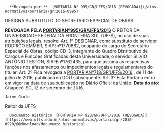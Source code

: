       **Revogada por:**  [PORTARIA Nº 995/GR/UFFS/2016 (REVOGADA)](/atos-normativos/portaria/gr/2016-0995) 

   DESIGNA SUBSTITUTO DO SECRETÁRIO ESPECIAL DE OBRAS  

 **REVOGADA PELA [PORTARIANº995/GR/UFFS/2016](https://www.uffs.edu.br/atos-normativos/portaria/gr/2016-0995)**    O REITOR DA UNIVERSIDADE FEDERAL DA FRONTEIRA SUL (UFFS), no uso de suas atribuições legais, resolve:  Art. 1º DESIGNAR, como substituto do servidor RODRIGO EMMER, SIAPEnº1770862, ocupante do cargo de Secretário Especial de Obras, código CD-3, integrante do Quadro Distributivo de Cargos e Funções Gratificadas desta Universidade, o servidor SILVIO ANTÔNIO TESTON, SIAPEnº1762435, para que assuma as respectivas funções nos afastamentos ou impedimentos legais e regulamentares do titular.  Art. 2º Fica revogada a [PORTARIANº718/GR/UFFS/2016](https://www.uffs.edu.br/atos-normativos/portaria/gr/2016-0718)  , de 11 de julho de 2016, publicada no DOU subsequente.  Art. 3º Esta Portaria entra em vigor na data de sua publicação no Diário Oficial da União.       **Data do ato:** Chapecó-SC, 12 de setembro de 2016.   
 

    Jaime Giolo   
 Reitor da UFFS 

      Documento Histórico  [PORTARIA Nº 920/GR/UFFS/2016 (REVOGADA)](https://www.uffs.edu.br/atos-normativos/portaria/gr/2016-0920/@@download/documento_historico)     
      